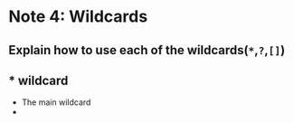# Note 4: Wildcards

## Explain how to use each of the wildcards(`*`,`?`,`[]`)

## * wildcard
* The main wildcard
* 